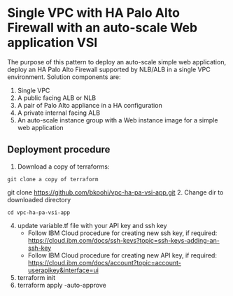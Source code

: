 # Single VPC with HA Palo Alto Firewall with an auto-scale Web application VSI
The purpose of this pattern to deploy an auto-scale simple web application, deploy an HA Palo Alto Firewall supported by NLB/ALB in a single VPC environment.
Solution components are:
1. Single VPC
2. A public facing ALB or NLB
3. A pair of Palo Alto appliance in a HA configuration
4. A private internal facing ALB
5. An auto-scale instance group with a Web instance image for a simple web application


## Deployment procedure
1. Download a copy of terraforms:
```
git clone a copy of terraform
```
git clone https://github.com/bkoohi/vpc-ha-pa-vsi-app.git
2. Change dir to downloaded directory
```
cd vpc-ha-pa-vsi-app
```
4. update variable.tf file with your API key and ssh key
   - Follow IBM Cloud procedure for creating new ssh key, if required: https://cloud.ibm.com/docs/ssh-keys?topic=ssh-keys-adding-an-ssh-key
   - Follow IBM Cloud procedure for creating new API key, if required: https://cloud.ibm.com/docs/account?topic=account-userapikey&interface=ui
5. terraform init
6. terraform apply -auto-approve 
